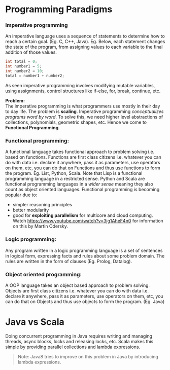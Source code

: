 # Programming Paradigms

### Imperative programming
An imperative language uses a sequence of statements to determine how to reach a certain goal. (Eg. C, C++, Java). Eg. Below, each statement changes the state of the program, from assigning values to each variable to the final addition of those values.
```java
int total = 0;
int number1 = 5;
int number2 = 10;
total = number1 + number2; 
```
As seen imperative programming involves modifying mutable variables, using assignments, control structures like if-else, for, break, continue, etc.

**Problem:**<br/>
The imperative programming is what programmers use mostly in their day to day life. The problem is **scaling**. Imperative programming *conceptualizes programs word by word*. To solve this, we need higher level abstractions of collections, polynomials, geometric shapes, etc. Hence we come to **Functional Programming**.

### Functional programming: 
A functional language takes functional approach to problem solving i.e. based on functions. Functions are first class citizens i.e. whatever you can do with data i.e. declare it anywhere, pass it as parameters, use operators on them, etc, you can do that on Functions and thus use functions to form the program. Eg. List, Python, Scala. Note that Lisp is a functional programming language in a restricted sense. Python and Scala are functional programming languages in a _wider sense_ meaning they also count as object oriented languages.
Functional programming is becoming popular due to:
* simpler reasoning principles
* better modularity
* good for **exploiting parallelism** for multicore and cloud computing. Watch https://www.youtube.com/watch?v=3jg1AheF4n0 for information on this by Martin Odersky.

### Logic programming: 
Any program written in a logic programming language is a set of sentences in logical form, expressing facts and rules about some problem domain. The rules are written in the form of clauses (Eg. Prolog, Datalog).

### Object oriented programming: 
A OOP language takes an object based approach to problem solving. Objects are first class citizens i.e. whatever you can do with data i.e. declare it anywhere, pass it as parameters, use operators on them, etc, you can do that on Objects and thus use objects to form the program. (Eg. Java)

# Java vs Scala
Doing concurrent programming in Java requires writing and managing threads, async blocks, locks and releasing locks, etc. Scala makes this simple by providing parallel collections and lambda expressions.
> Note: Java8 tries to improve on this problem in Java by introducing lambda expressions.

